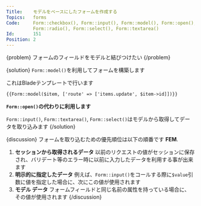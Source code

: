 ```yaml
---
Title:    モデルをベースにしたフォームを作成する
Topics:   forms
Code:     Form::checkbox(), Form::input(), Form::model(), Form::open(),
          Form::radio(), Form::select(), Form::textarea()
Id:       151
Position: 2
---
```


{problem}
フォームのフィールドをモデルと結びつけたい
{/problem}

{solution}
`Form::model()`を利用してフォームを構築します

これはBladeテンプレートで行います

```html
{{Form::model($item, ['route' => ['items.update', $item->id]])}}
```

**`Form::open()`の代わりに利用します**

`Form::input()`, `Form::textarea()`, `Form::select()`はモデルから取得してデータを取り込みます
{/solution}

{discussion}
フォームを取り込むための優先順位は以下の順番です **FEM**.

1. **セッションから取得されるデータ** 以前のリクエストの値がセッションに保存され、バリデート等のエラー時に以前に入力したデータを利用する事が出来ます
2. **明示的に指定したデータ** 例えば、`Form::input()`をコールする際に`$value`引数に値を指定した場合に、次にこの値が使用されます
3. **モデル データ** フォームフィールドと同じ名前の属性を持っている場合に、その値が使用されます
{/discussion}
